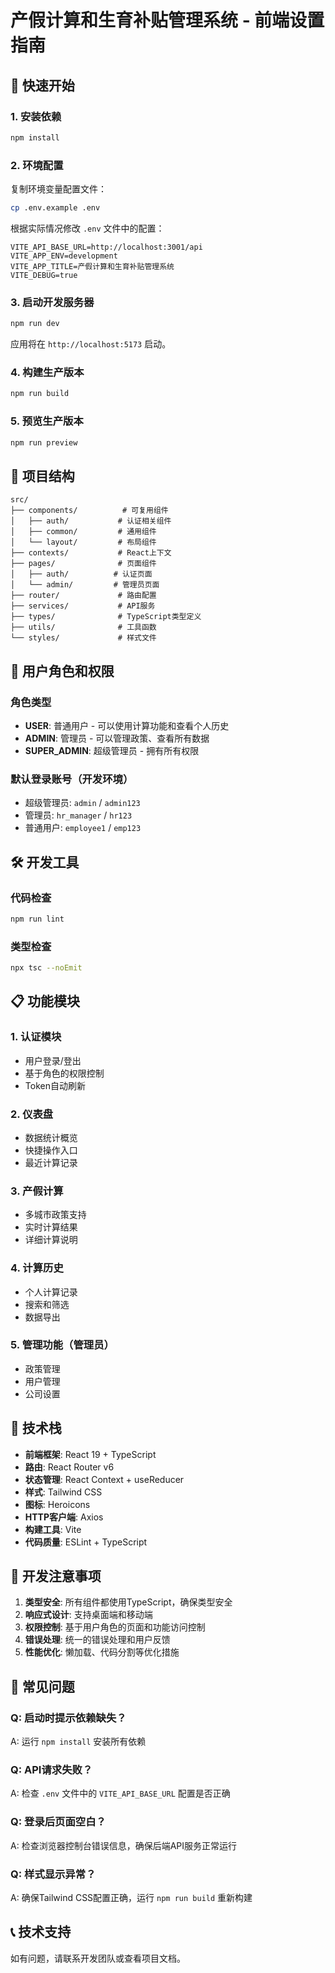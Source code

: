 # 产假计算和生育补贴管理系统 - 前端设置指南

## 🚀 快速开始

### 1. 安装依赖

```bash
npm install
```

### 2. 环境配置

复制环境变量配置文件：
```bash
cp .env.example .env
```

根据实际情况修改 `.env` 文件中的配置：
```env
VITE_API_BASE_URL=http://localhost:3001/api
VITE_APP_ENV=development
VITE_APP_TITLE=产假计算和生育补贴管理系统
VITE_DEBUG=true
```

### 3. 启动开发服务器

```bash
npm run dev
```

应用将在 `http://localhost:5173` 启动。

### 4. 构建生产版本

```bash
npm run build
```

### 5. 预览生产版本

```bash
npm run preview
```

## 📁 项目结构

```
src/
├── components/          # 可复用组件
│   ├── auth/           # 认证相关组件
│   ├── common/         # 通用组件
│   └── layout/         # 布局组件
├── contexts/           # React上下文
├── pages/              # 页面组件
│   ├── auth/          # 认证页面
│   └── admin/         # 管理员页面
├── router/             # 路由配置
├── services/           # API服务
├── types/              # TypeScript类型定义
├── utils/              # 工具函数
└── styles/             # 样式文件
```

## 🔐 用户角色和权限

### 角色类型
- **USER**: 普通用户 - 可以使用计算功能和查看个人历史
- **ADMIN**: 管理员 - 可以管理政策、查看所有数据
- **SUPER_ADMIN**: 超级管理员 - 拥有所有权限

### 默认登录账号（开发环境）
- 超级管理员: `admin` / `admin123`
- 管理员: `hr_manager` / `hr123`
- 普通用户: `employee1` / `emp123`

## 🛠️ 开发工具

### 代码检查
```bash
npm run lint
```

### 类型检查
```bash
npx tsc --noEmit
```

## 📋 功能模块

### 1. 认证模块
- 用户登录/登出
- 基于角色的权限控制
- Token自动刷新

### 2. 仪表盘
- 数据统计概览
- 快捷操作入口
- 最近计算记录

### 3. 产假计算
- 多城市政策支持
- 实时计算结果
- 详细计算说明

### 4. 计算历史
- 个人计算记录
- 搜索和筛选
- 数据导出

### 5. 管理功能（管理员）
- 政策管理
- 用户管理
- 公司设置

## 🔧 技术栈

- **前端框架**: React 19 + TypeScript
- **路由**: React Router v6
- **状态管理**: React Context + useReducer
- **样式**: Tailwind CSS
- **图标**: Heroicons
- **HTTP客户端**: Axios
- **构建工具**: Vite
- **代码质量**: ESLint + TypeScript

## 📝 开发注意事项

1. **类型安全**: 所有组件都使用TypeScript，确保类型安全
2. **响应式设计**: 支持桌面端和移动端
3. **权限控制**: 基于用户角色的页面和功能访问控制
4. **错误处理**: 统一的错误处理和用户反馈
5. **性能优化**: 懒加载、代码分割等优化措施

## 🐛 常见问题

### Q: 启动时提示依赖缺失？
A: 运行 `npm install` 安装所有依赖

### Q: API请求失败？
A: 检查 `.env` 文件中的 `VITE_API_BASE_URL` 配置是否正确

### Q: 登录后页面空白？
A: 检查浏览器控制台错误信息，确保后端API服务正常运行

### Q: 样式显示异常？
A: 确保Tailwind CSS配置正确，运行 `npm run build` 重新构建

## 📞 技术支持

如有问题，请联系开发团队或查看项目文档。
